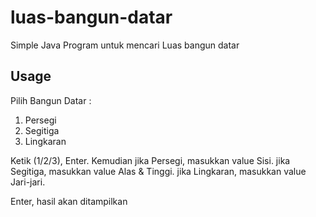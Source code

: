 # luas-bangun-datar
Simple Java Program untuk mencari Luas bangun datar

## Usage
Pilih Bangun Datar :
1. Persegi
2. Segitiga
3. Lingkaran

Ketik (1/2/3), Enter.
Kemudian
jika Persegi, masukkan value Sisi.
jika Segitiga, masukkan value Alas & Tinggi.
jika Lingkaran, masukkan value Jari-jari.

Enter, hasil akan ditampilkan
